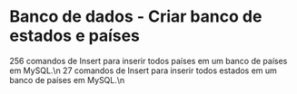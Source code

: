 # Banco de dados - Criar banco de estados e países
256 comandos de Insert para inserir todos países em um banco de países em MySQL.\n
27 comandos de Insert para inserir todos estados em um banco de países em MySQL.\n
